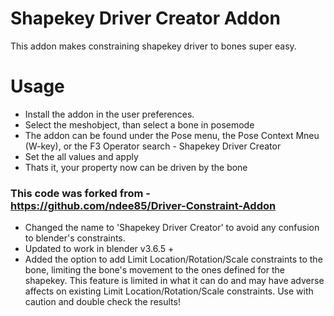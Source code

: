 # Shapekey Driver Creator Addon
This addon makes constraining shapekey driver to bones super easy.

# Usage
- Install the addon in the user preferences.
- Select the meshobject, than select a bone in posemode
- The addon can be found under the Pose menu, the Pose Context Mneu (W-key), or the F3 Operator search - Shapekey Driver Creator
- Set the all values and apply
- Thats it, your property now can be driven by the bone

### This code was forked from - https://github.com/ndee85/Driver-Constraint-Addon 
- Changed the name to 'Shapekey Driver Creator' to avoid any confusion to blender's constraints.
- Updated to work in blender v3.6.5 +
- Added the option to add Limit Location/Rotation/Scale constraints to the bone, limiting the
  bone's movement to the ones defined for the shapekey. This feature is limited in what it can
  do and may have adverse affects on existing Limit Location/Rotation/Scale constraints. Use with
  caution and double check the results!
  

